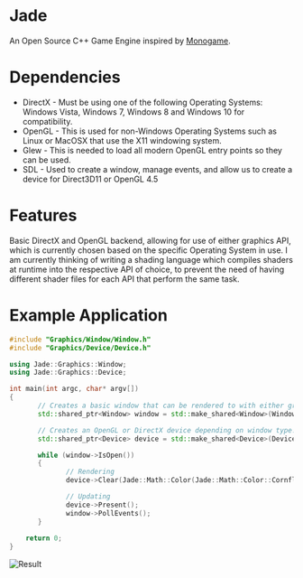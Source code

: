 # Jade
An Open Source C++ Game Engine inspired by [Monogame](http://www.monogame.net/).

# Dependencies
* DirectX - Must be using one of the following Operating Systems: Windows Vista, Windows 7, Windows 8 and Windows 10 for compatibility.
* OpenGL - This is used for non-Windows Operating Systems such as Linux or MacOSX that use the X11 windowing system.
* Glew - This is needed to load all modern OpenGL entry points so they can be used.
* SDL - Used to create a window, manage events, and allow us to create a device for Direct3D11 or OpenGL 4.5

# Features
Basic DirectX and OpenGL backend, allowing for use of either graphics API, which is currently chosen based on the specific Operating System in use. I am currently thinking of writing a shading language which compiles shaders at runtime into the respective API of choice, to prevent the need of having different shader files for each API that perform the same task.

# Example Application
```c++
#include "Graphics/Window/Window.h"
#include "Graphics/Device/Device.h"

using Jade::Graphics::Window;
using Jade::Graphics::Device;

int main(int argc, char* argv[])
{
	   // Creates a basic window that can be rendered to with either graphics API.
	   std::shared_ptr<Window> window = std::make_shared<Window>(Window(1080, 720, 100, 100, "Hello World", false));

	   // Creates an OpenGL or DirectX device depending on window type.
	   std::shared_ptr<Device> device = std::make_shared<Device>(Device(window));

	   while (window->IsOpen())
	   {
		      // Rendering
		      device->Clear(Jade::Math::Color(Jade::Math::Color::CornflowerBlue));

		      // Updating
		      device->Present();
		      window->PollEvents();
	   }
	   
    return 0;
}
```

![Result](https://i.gyazo.com/1bdb3964c80b00e0a09df07e6bcc46c0.png)
